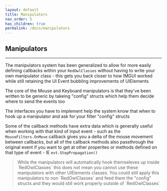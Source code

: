 ```yaml
---
layout: default
title: Manipulators
nav_order: 5
has_children: true
permalink: /docs/manipulators
---
```


## Manipulators
---

The manipulators system has been generalized to allow for more easily defining callbacks within your `RedOwlClasses` without having to write your own manipulator class - this gets you back closer to how IMGUI worked while still retaining the UI Event bubbling improvements of UIElements

The core of the Mouse and Keyboard manipulators is that they've been written to be generic by takeing "config" structs which help them decide where to send the events too

The interfaces you have to implement help the system know that when to hook up a manipulator and ask for your filter "config" structs

Some of the callback methods have extra data which is generally useful when working with that kind of input event - such as the `MouseFilters.OnMove` callback gives you a delta of the mouse movement between callbacks, but all of the callback methods also passthrough the original event if you want to get at other properites or methods defined on that type of event - IE `evt.StopPropagation()`

<blockquote class="label bg-grey-dk-100">While the manipulators will automatically hook themseleves up inside `RedOwlClasses` this does not mean you cannot use these manipulators with other UIElements classes.  You could still apply this manipulators to non `RedOwlClasses` and feed them the "config" structs and they would still work properly outside of  `RedOwlClasses`</blockquote>